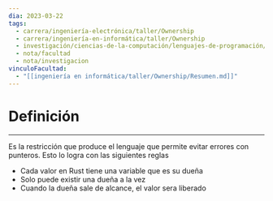 ```yaml
---
dia: 2023-03-22
tags:
  - carrera/ingeniería-electrónica/taller/Ownership
  - carrera/ingeniería-en-informática/taller/Ownership
  - investigación/ciencias-de-la-computación/lenguajes-de-programación/lenguaje-Rust
  - nota/facultad
  - nota/investigacion
vinculoFacultad:
  - "[[ingeniería en informática/taller/Ownership/Resumen.md]]"
---
```

# Definición
---
Es la restricción que produce el lenguaje que permite evitar errores con punteros. Esto lo logra con las siguientes reglas
* Cada valor en Rust tiene una variable que es su dueña
* Solo puede existir una dueña a la vez
* Cuando la dueña sale de alcance, el valor sera liberado